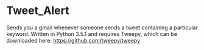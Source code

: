 # Tweet_Alert
Sends you a gmail whenever someone sends a tweet containing a particular keyword.
Written in Python 3.5.1 and requires Tweepy, which can be downloaded here: https://github.com/tweepy/tweepy
